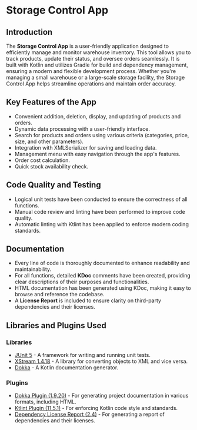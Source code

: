 # Storage Control App

## Introduction

The **Storage Control App** is a user-friendly application designed to efficiently manage and monitor warehouse inventory. This tool allows you to track products, update their status, and oversee orders seamlessly. It is built with Kotlin and utilizes Gradle for build and dependency management, ensuring a modern and flexible development process.
Whether you're managing a small warehouse or a large-scale storage facility, the Storage Control App helps streamline operations and maintain order accuracy.

## Key Features of the App

- Convenient addition, deletion, display, and updating of products and orders.
- Dynamic data processing with a user-friendly interface.
- Search for products and orders using various criteria (categories, price, size, and other parameters).
- Integration with XMLSerializer for saving and loading data.
- Management menu with easy navigation through the app's features.
- Order cost calculation.
- Quick stock availability check.

## Code Quality and Testing

- Logical unit tests have been conducted to ensure the correctness of all functions.
- Manual code review and linting have been performed to improve code quality.
- Automatic linting with Ktlint has been applied to enforce modern coding standards.

## Documentation

- Every line of code is thoroughly documented to enhance readability and maintainability.
- For all functions, detailed **KDoc** comments have been created, providing clear descriptions of their purposes and functionalities.
- HTML documentation has been generated using KDoc, making it easy to browse and reference the codebase.
- A **License Report** is included to ensure clarity on third-party dependencies and their licenses.

## Libraries and Plugins Used

### Libraries
- [JUnit 5](https://junit.org/junit5/) - A framework for writing and running unit tests.
- [XStream 1.4.18](https://x-stream.github.io/) - A library for converting objects to XML and vice versa.
- [Dokka](https://kotlinlang.org/docs/dokka-overview.html) - A Kotlin documentation generator.

### Plugins
- [Dokka Plugin (1.9.20)](https://kotlinlang.org/docs/dokka-overview.html) - For generating project documentation in various formats, including HTML.
- [Ktlint Plugin (11.5.1)](https://github.com/JLLeitschuh/ktlint-gradle) - For enforcing Kotlin code style and standards.
- [Dependency License Report (2.4)](https://github.com/jk1/Gradle-License-Report) - For generating a report of dependencies and their licenses.
